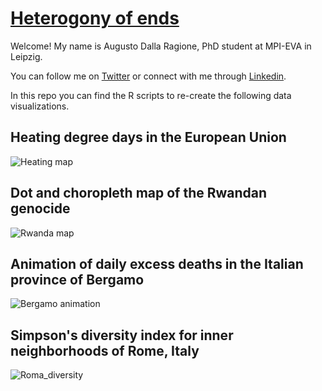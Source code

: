 # [Heterogony of ends](https://en.wikipedia.org/wiki/Heterogony_of_ends)
Welcome! My name is Augusto Dalla Ragione, PhD student at MPI-EVA in Leipzig. 

You can follow me on [Twitter](https://twitter.com/AugustoRagione) or connect with me through [Linkedin](https://www.linkedin.com/in/augusto-dalla-ragione-2119271b1/).

In this repo you can find the R scripts to re-create the following data visualizations.

## Heating degree days in the European Union

![Heating map](https://github.com/ADR1993/heterogony-of-ends/blob/master/heating_map.jpg)

## Dot and choropleth map of the Rwandan genocide 

![Rwanda map](https://github.com/ADR1993/heterogony-of-ends/blob/master/Rwanda_map.jpeg)

## Animation of daily excess deaths in the Italian province of Bergamo

![Bergamo animation](https://github.com/ADR1993/heterogony-of-ends/blob/master/covid_excess_deaths.gif)

## Simpson's diversity index for inner neighborhoods of Rome, Italy

![Roma_diversity](https://github.com/ADR1993/heterogony-of-ends/blob/master/roma_plot.png)
